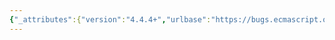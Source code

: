 ```yaml
---
{"_attributes":{"version":"4.4.4+","urlbase":"https://bugs.ecmascript.org/","maintainer":"dherman@mozilla.com"},"bug":{"bug_id":3908,"creation_ts":"2015-02-14 07:34:00 -0800","short_desc":"8.1.1.3.5 GetSuperBase: Use method call notation in step 5","delta_ts":"2015-02-19 19:10:55 -0800","product":"Draft for 6th Edition","component":"editorial issue","version":"Rev 33: February 12, 2015 Draft","rep_platform":"All","op_sys":"All","bug_status":"RESOLVED","resolution":"FIXED","priority":"Normal","bug_severity":"normal","everconfirmed":true,"reporter":{"uid":"andrebargull","name":"André Bargull"},"assigned_to":{"uid":"allen","name":"Allen Wirfs-Brock"},"long_desc":[{"commentid":12636,"comment_count":0,"who":{"uid":"andrebargull","name":"André Bargull"},"bug_when":"2015-02-14 07:34:54 -0800","thetext":"8.1.1.3.5 GetSuperBase () - step 5\n\nChange to:\n---\nReturn home.[[GetPrototypeOf]]().\n---"},{"commentid":12709,"comment_count":1,"who":{"uid":"allen","name":"Allen Wirfs-Brock"},"bug_when":"2015-02-14 17:45:58 -0800","thetext":"fixed in rev34 editor's draft"},{"commentid":13048,"comment_count":2,"who":{"uid":"allen","name":"Allen Wirfs-Brock"},"bug_when":"2015-02-19 19:10:55 -0800","thetext":"fixed in rev34"}]}}
---
```

